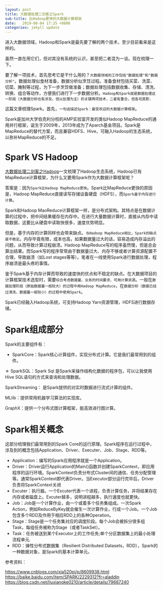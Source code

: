 ```yaml
---
layout: post
title: 大数据处理二剑客之Spark
sub-title: 比Hadoop更快的大数据计算框架
date:   2019-08-04 17:25 +0800
categories: jekyll update
---
```


进入大数据领域，Hadoop和Spark是最先要了解的两个技术，至少目前看来是这样的。

虽然一直在用它们，但对其没有系统的认识，甚至把二者混为一谈。现在梳理一下。

要了解一项技术，首先思考它是干什么用的？`大数据领域的工作包括"数据处理"和"数据分析"`。数据处理似食材准备，数据分析似烹饪过程。准备食材包括买菜、洗菜、切菜、腌制等过程，为下一步烹饪做准备；数据处理包括数据收集、存储、清洗、转换、组合等动作，方便我们进行下一步数据分析。`Hadoop和Spark就是数据处理这一阶段（大数据分析也有涉及，但以处理为主）的关键两项技术，二者有重合，但各司其职.` 

这篇文章梳理Spark。首先，`一句话描述Spark：最受欢迎的大数据计算框架`。

Spark是加州大学伯克利分校的AMP实验室开发的类似Hadoop MapReduce的通用并行框架，诞生于2009年，2013年成为了Aparch基金项目。Spark是MapReduce的替代方案，而且兼容HDFS、Hive，可融入Hadoop的生态系统，以弥补MapReduce的不足。

# Spark VS Hadoop

[大数据处理二剑客之Hadoop](https://wangqinxiao.github.io/jekyll/update/2019/07/28/Hadoop&Spark.html)一文梳理了Hadoop生态系统，Hadoop已有MapReduce计算框架，为什么又要用Spark作为大数据计算框架呢？

答案是：因为`Spark比Hadoop MapReduce更快`。Spark比MapReduce更快的原因是，Hadoop MapReduce直接读写存储设备硬盘（HDFS），而`Spark基于内存进行计算`。

Spark和Hadoop MaoReduce计算框架一样，是分布式架构。其特点是在数据计算的过程中，把中间结果缓存在内存中。在进行大量数据计算时，直接从内存中读取数据，这要比从硬盘中读取快很多，速度优势明显。

但是，基于内存的计算同样也会带来缺点。`与Hadoop MapReduce相比，Spark的缺点是不稳定`。内存毕竟有限，成本也高，如果数据量过大的话，容易造成内存溢出的问题，从而导致计算过程崩溃。Hadoop MapReduce写的程序虽然慢，但是总会算出结果。而Spark写的程序常常由于数据量过大、内存不够或者计算资源配置不合理，导致崩溃（如Lost stages等等）。笔者在一线使用Spark进行数据处理，程序崩溃是最头疼的事情。

鉴于Spark基于内存计算而导致的速度快的优点和不稳定的缺点。在大数据项目的计算框架技术选型时，需要`综合考虑数据量、业务的时间要求、可用计算资源`。一般在`数据处理阶段（原始数据量一般较大）的过程中用Hadoop MapReduce`，在`数据分析（数据已经过清洗，数据量一般较小）的过程中使用Spark`。

Spark已经融入Hadoop系统，可支持Hadoop Yarn资源管理，HDFS进行数据存储。

# Spark组成部分

Spark的主要组件有：

* SparkCore：Spark核心计算组件，实现分布式计算。它是我们最常用到的组件。

＊ SparkSQL：Spark Sql 是Spark来操作结构化数据的程序包，可以让我使用Hive SQL语句的方式来查询和处理数据。

SparkStreaming： 是Spark提供的对实时数据进行流式计算的组件。

MLlib：提供常用机器学习算法的实现库。

GraphX：提供一个分布式图计算框架，能高效进行图计算。

# Spark相关概念

这部分梳理我们最常用到的Spark Core的运行原理。Spark程序在运行过程中，涉及到的概念包括Application、Driver、Executer、Job、Stage、RDD等。

* Application：编写的Spark应用程序就是一个Application。
* Driver：Driver运行Application的Main()函数并创建SparkContext，即应用程序的运行环境。SparkContext负责分布式Cluster间的通信、任务分配管理等。通常SparkContext即代表Driver。当Executor部分运行完毕后，Driver负责将SparkContext关闭
* Excuter：执行器。一个Excuter代表一个进程，负责计算任务，并将结果存在内存或者磁盘上。Excuter越多，说明进程越多，执行速度也就更快。
* Job：Job是一个计算作业，由一个或着多个任务集组成。一次Spark Action，例如ReduceByKey就会催生一次计算作业，行成一个Job。一个Job包含多个RDD及作用于相应RDD上的各种Operation。
* Stage：Stage是一个任务集对应的调度阶段。每个Job会被拆分很多组Task，每组任务被称为Stage（或者TaskSet）。
* Task：任务被送到某个Executor上的工作任务;单个分区数据集上的最小处理流程单元.
* RDD：弹性分布式数据集（Resilient Distributed Datasets，RDD），Spark的一种数据对象，是Spark的基本计算单元。




参考资料：

https://www.cnblogs.com/xia520pi/p/8609938.html
https://baike.baidu.com/item/SPARK/2229312?fr=aladdin
https://blog.csdn.net/liuxiangke0210/article/details/79687240













